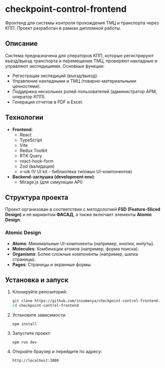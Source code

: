 # checkpoint-control-frontend

Фронтенд для системы контроля прохождения ТМЦ и транспорта через КПП. Проект разработан в рамках дипломной работы.

## Описание

Система предназначена для операторов КПП, которые регистрируют въезд/выезд транспорта и перемещение ТМЦ, проверяют накладные и управляют экспедициями. Основные функции:

- Регистрация экспедиций (въезд/выезд).
- Управление накладными и ТМЦ (товарно-материальными ценностями).
- Поддержка нескольких ролей пользователей (администратор АРМ, оператор КПП).
- Генерация отчетов в PDF и Excel.

## Технологии

- **Frontend**: 
  - React
  - TypeScript
  - Vite
  - Redux Toolkit
  - RTK Query
  - react-hook-form
  - Zod (валидация)
  - v-uik (V UI kit - библиотека типовых UI-компонентов)
- **Backend-заглушка (development env)**: 
  - Mirage.js (для симуляции API)
 
## Структура проекта

Проект организован в соответствии с методологией **FSD (Feature-Sliced Design)** и её вариантом **ФАСАД**, а также включает элементы **Atomic Design**.

### **Atomic Design**
- **Atoms**: Минимальные UI-компоненты (например, кнопки, инпуты).
- **Molecules**: Комбинации атомов (например, форма поиска).
- **Organisms**: Более сложные компоненты (например, шапка страницы).
- **Pages**: Страницы и экранные формы.

## Установка и запуск

1. Клонируйте репозиторий:
   ```bash
   git clone https://github.com/insomenya/checkpoint-control-frontend.git
   cd checkpoint-control-frontend
2. Установите зависимости:
   ```node
   npm install
3. Запустите проект:
   ```node
   npm run dev
4. Откройте браузер и перейдите по адресу:
   ```
   http://localhost:3000
